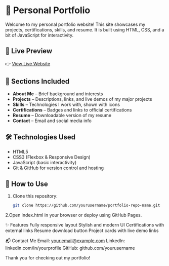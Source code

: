# 💼 Personal Portfolio

Welcome to my personal portfolio website! This site showcases my projects, certifications, skills, and resume. It is built using HTML, CSS, and a bit of JavaScript for interactivity.

## 🔗 Live Preview
👉 [View Live Website](https://yourusername.github.io/portfolio-repo-name/)

## 📂 Sections Included
- **About Me** – Brief background and interests
- **Projects** – Descriptions, links, and live demos of my major projects
- **Skills** – Technologies I work with, shown with icons
- **Certifications** – Badges and links to official certifications
- **Resume** – Downloadable version of my resume
- **Contact** – Email and social media info

## 🛠️ Technologies Used
- HTML5
- CSS3 (Flexbox & Responsive Design)
- JavaScript (basic interactivity)
- Git & GitHub for version control and hosting

## 📁 How to Use
1. Clone this repository:
   ```bash
   git clone https://github.com/yourusername/portfolio-repo-name.git
2.Open index.html in your browser or deploy using GitHub Pages.

✨ Features
Fully responsive layout
Stylish and modern UI
Certifications with external links
Resume download button
Project cards with live demo links

📬 Contact Me
Email: your.email@example.com
LinkedIn: linkedin.com/in/yourprofile
GitHub: github.com/yourusername

Thank you for checking out my portfolio!
